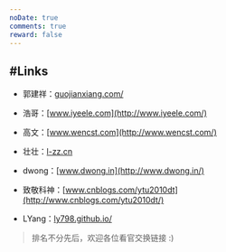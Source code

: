 ```yaml
---
noDate: true
comments: true
reward: false
---
```


## #Links

* 郭建祥：[guojianxiang.com/](http://guojianxiang.com/)

* 浩哥：[www.iyeele.com](http://www.iyeele.com/)

* 高文：[www.wencst.com](http://www.wencst.com/)

* 壮壮：[l-zz.cn](http://l-zz/cn)

* dwong：[www.dwong.in](http://www.dwong.in/)

* 致敬科神：[www.cnblogs.com/ytu2010dt](http://www.cnblogs.com/ytu2010dt/)

* LYang：[ly798.github.io/](http://ly798.github.io/)


>排名不分先后，欢迎各位看官交换链接 :)

